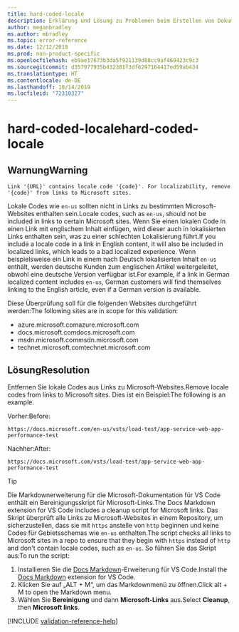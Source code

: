 ```yaml
---
title: hard-coded-locale
description: Erklärung und Lösung zu Problemen beim Erstellen von Dokumentationsartikeln – hard-coded-locale
author: meganbradley
ms.author: mbradley
ms.topic: error-reference
ms.date: 12/12/2018
ms.prod: non-product-specific
ms.openlocfilehash: eb9ae17673b3da5f921139d88cc9af469423c9c3
ms.sourcegitcommit: d357977935b432381f3df6297164417ed59ab434
ms.translationtype: HT
ms.contentlocale: de-DE
ms.lasthandoff: 10/14/2019
ms.locfileid: "72310327"
---
```

# <a name="hard-coded-locale"></a><span data-ttu-id="d3010-103">hard-coded-locale</span><span class="sxs-lookup"><span data-stu-id="d3010-103">hard-coded-locale</span></span>

## <a name="warning"></a><span data-ttu-id="d3010-104">Warnung</span><span class="sxs-lookup"><span data-stu-id="d3010-104">Warning</span></span>

`Link '{URL}' contains locale code '{code}'. For localizability, remove '{code}' from links to Microsoft sites.`

<span data-ttu-id="d3010-105">Lokale Codes wie `en-us` sollten nicht in Links zu bestimmten Microsoft-Websites enthalten sein.</span><span class="sxs-lookup"><span data-stu-id="d3010-105">Locale codes, such as `en-us`, should not be included in links to certain Microsoft sites.</span></span> <span data-ttu-id="d3010-106">Wenn Sie einen lokalen Code in einen Link mit englischem Inhalt einfügen, wird dieser auch in lokalisierten Links enthalten sein, was zu einer schlechten Lokalisierung führt.</span><span class="sxs-lookup"><span data-stu-id="d3010-106">If you include a locale code in a link in English content, it will also be included in localized links, which leads to a bad localized experience.</span></span> <span data-ttu-id="d3010-107">Wenn beispielsweise ein Link in einem nach Deutsch lokalisierten Inhalt `en-us` enthält, werden deutsche Kunden zum englischen Artikel weitergeleitet, obwohl eine deutsche Version verfügbar ist.</span><span class="sxs-lookup"><span data-stu-id="d3010-107">For example, if a link in German localized content includes `en-us`, German customers will find themselves linking to the English article, even if a German version is available.</span></span>

<span data-ttu-id="d3010-108">Diese Überprüfung soll für die folgenden Websites durchgeführt werden:</span><span class="sxs-lookup"><span data-stu-id="d3010-108">The following sites are in scope for this validation:</span></span>

- <span data-ttu-id="d3010-109">azure.microsoft.com</span><span class="sxs-lookup"><span data-stu-id="d3010-109">azure.microsoft.com</span></span>
- <span data-ttu-id="d3010-110">docs.microsoft.com</span><span class="sxs-lookup"><span data-stu-id="d3010-110">docs.microsoft.com</span></span>
- <span data-ttu-id="d3010-111">msdn.microsoft.com</span><span class="sxs-lookup"><span data-stu-id="d3010-111">msdn.microsoft.com</span></span>
- <span data-ttu-id="d3010-112">technet.microsoft.com</span><span class="sxs-lookup"><span data-stu-id="d3010-112">technet.microsoft.com</span></span>

## <a name="resolution"></a><span data-ttu-id="d3010-113">Lösung</span><span class="sxs-lookup"><span data-stu-id="d3010-113">Resolution</span></span>

<span data-ttu-id="d3010-114">Entfernen Sie lokale Codes aus Links zu Microsoft-Websites.</span><span class="sxs-lookup"><span data-stu-id="d3010-114">Remove locale codes from links to Microsoft sites.</span></span> <span data-ttu-id="d3010-115">Dies ist ein Beispiel:</span><span class="sxs-lookup"><span data-stu-id="d3010-115">The following is an example.</span></span>

<span data-ttu-id="d3010-116">Vorher:</span><span class="sxs-lookup"><span data-stu-id="d3010-116">Before:</span></span>

`https://docs.microsoft.com/en-us/vsts/load-test/app-service-web-app-performance-test`

<span data-ttu-id="d3010-117">Nachher:</span><span class="sxs-lookup"><span data-stu-id="d3010-117">After:</span></span>

`https://docs.microsoft.com/vsts/load-test/app-service-web-app-performance-test`

> [!TIP]
> <span data-ttu-id="d3010-118">Die Markdownerweiterung für die Microsoft-Dokumentation für VS Code enthält ein Bereinigungsskript für Microsoft-Links.</span><span class="sxs-lookup"><span data-stu-id="d3010-118">The Docs Markdown extension for VS Code includes a cleanup script for Microsoft links.</span></span> <span data-ttu-id="d3010-119">Das Skript überprüft alle Links zu Microsoft-Websites in einem Repository, um sicherzustellen, dass sie mit `https` anstelle von `http` beginnen und keine Codes für Gebietsschemas wie `en-us` enthalten.</span><span class="sxs-lookup"><span data-stu-id="d3010-119">The script checks all links to Microsoft sites in a repo to ensure that they begin with `https` instead of `http` and don't contain locale codes, such as `en-us`.</span></span> <span data-ttu-id="d3010-120">So führen Sie das Skript aus:</span><span class="sxs-lookup"><span data-stu-id="d3010-120">To run the script:</span></span>
>
> 1. <span data-ttu-id="d3010-121">Installieren Sie die [Docs Markdown](https://marketplace.visualstudio.com/items?itemName=docsmsft.docs-markdown)-Erweiterung für VS Code.</span><span class="sxs-lookup"><span data-stu-id="d3010-121">Install the [Docs Markdown](https://marketplace.visualstudio.com/items?itemName=docsmsft.docs-markdown) extension for VS Code.</span></span>
> 1. <span data-ttu-id="d3010-122">Klicken Sie auf „ALT + M“, um das Markdownmenü zu öffnen.</span><span class="sxs-lookup"><span data-stu-id="d3010-122">Click alt + M to open the Markdown menu.</span></span>
> 1. <span data-ttu-id="d3010-123">Wählen Sie **Bereinigung** und dann **Microsoft-Links** aus.</span><span class="sxs-lookup"><span data-stu-id="d3010-123">Select **Cleanup**, then **Microsoft links**.</span></span>

<!--make sure to add this file to your includes folder and verify the path-->
[!INCLUDE [validation-reference-help](includes/validation-reference-help.md)]